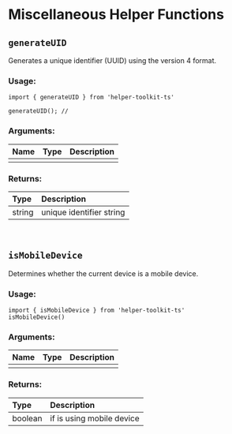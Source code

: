 # Miscellaneous Helper Functions

## `generateUID`
Generates a unique identifier (UUID) using the version 4 format.

### Usage:

```
import { generateUID } from 'helper-toolkit-ts'

generateUID(); // 
```

### Arguments: 

|Name | Type | Description |
|:--  |:--   | :--         |
|  |  |  |

### Returns:

| Type | Description |
|:--   | :--         |
| string | unique identifier string  |

<br/>

## `isMobileDevice`
Determines whether the current device is a mobile device.

### Usage:

```
import { isMobileDevice } from 'helper-toolkit-ts'
isMobileDevice()
```

### Arguments: 

|Name | Type | Description |
|:--  |:--   | :--         |
|  |  |  |

### Returns:

| Type | Description |
|:--   | :--         |
| boolean | if is using mobile device |

<br/>
